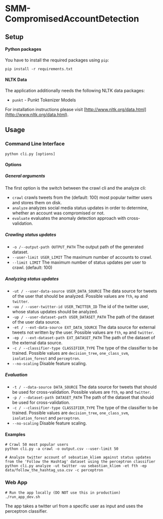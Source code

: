 # SMM-CompromisedAccountDetection

## Setup
#### Python packages
You have to install the required packages using ```pip```:
```
pip install -r requirements.txt
```

#### NLTK Data
The application additionally needs the following NLTK data packages:
- ```punkt``` - Punkt Tokenizer Models

For installation instructions please visit [http://www.nltk.org/data.html](http://www.nltk.org/data.html).

## Usage
### Command Line Interface
```python cli.py [options]```

#### Options
##### General arguments
The first option is the switch between the crawl cli and the analyze cli:
- ```crawl``` crawls tweets from the (default: 100) most popular twitter users and stores them on disk.
- ```analyze``` analyzes social media status updates in order to determine, whether an account was compromised or not.
- ```evaluate``` evaluates the anomaly detection approach with cross-validation.

##### Crawling status updates
- ```-o /--output-path OUTPUT_PATH``` The output path of the generated dataset.
- ```--user-limit USER_LIMIT``` The maximum number of accounts to crawl.
- ```--limit LIMIT``` The maximum number of status updates per user to crawl. (default: 100)

##### Analyzing status updates
- ```-ut / --user-data-source USER_DATA_SOURCE``` The data source for tweets of the user that should be analyzed. Possible values are ```fth```, ```mp``` and ```twitter```.
- ```-uu / --user-twitter-id USER_TWITTER_ID``` The id of the twitter user, whose status updates should be analyzed.
- ```-up / --user-dataset-path USER_DATASET_PATH``` The path of the dataset of the user data source.
- ```-et / --ext-data-source EXT_DATA_SOURCE``` The data source for external tweets not written by the user. Possible values are ```fth```, ```mp``` and ```twitter```.
- ```-ep / --ext-dataset-path EXT_DATASET_PATH``` The path of the dataset of the external data source.
- ```-c / --classifier-type CLASSIFIER_TYPE``` The type of the classifier to be trained. Possible values are ```decision_tree```, ```one_class_svm```, ```isolation_forest``` and ```perceptron```.
- ```--no-scaling``` Disable feature scaling.

##### Evaluation
- ```-t / --data-source DATA_SOURCE``` The data source for tweets that should be used for cross-validation. Possible values are ```fth```, ```mp``` and ```twitter```.
- ```-p / --dataset-path DATASET_PATH``` The path of the dataset that should be used for cross-validation.
- ```-c / --classifier-type CLASSIFIER_TYPE``` The type of the classifier to be trained. Possible values are ```decision_tree```, ```one_class_svm```, ```isolation_forest``` and ```perceptron```.
- ```--no-scaling``` Disable feature scaling.

#### Examples
```
# Crawl 50 most popular users
python cli.py -a crawl -o output.csv --user-limit 50

# Analyze twitter account of sebsatian_kliem against status updates from the 'Follow the Hashtag' dataset using the perceptron classifier
python cli.py analyze -ut twitter -uu sebastian_kliem -et fth -ep data/follow_the_hashtag_usa.csv -c perceptron
```

### Web App
```
# Run the app locally (DO NOT use this in production)
./run_app_dev.sh
```

The app takes a twitter url from a specific user as input and uses the perceptron classifier.
